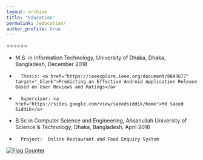 ```yaml
---
layout: archive
title: "Education"
permalink: /education/
author_profile: true
---
```


======
* M.S. in Information Technology, University of Dhaka, Dhaka, Bangladesh, December 2018
*       Thesis: <a href="https://ieeexplore.ieee.org/document/8843677" target="_blank">Predicting an Effective Android Application Release Based on User Reviews and Ratings</a>
*       Supervisor: <a href="https://sites.google.com/view/saeedsiddik/home">Md Saeed Siddik</a>
* B.Sc in Computer Science and Engineering, Ahsanullah University of Science & Technology, Dhaka, Bangladesh, April 2016
*       Project:  Online Restaurant and Food Enquiry System



<a href="https://info.flagcounter.com/hhcY"><img src="https://s11.flagcounter.com/count2/hhcY/bg_FFFFFF/txt_000000/border_CCCCCC/columns_2/maxflags_10/viewers_0/labels_0/pageviews_0/flags_0/percent_0/" alt="Flag Counter" border="0"></a>


